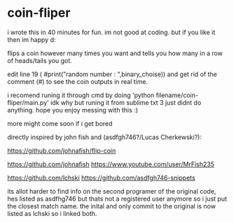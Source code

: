 # coin-fliper


i wrote this in 40 minutes for fun.
im not good at coding.
but if you like it then im happy d:

flips a coin however many times you
want and tells you how many in a row 
of heads/tails you got.

edit line 19 
(	#print("random number : ",binary_choise)) 
and get rid of the comment (#) to see the 
coin outputs in real time.


i recomend runing it through cmd by doing
'python filename/coin-fliper/main.py'
idk why but runing it from sublime txt 3
just didnt do anything. hope you 
enjoy messing with this :)


more might come soon if i get bored


directly inspired by john fish and (asdfgh746?/Lucas Cherkewski?):

https://github.com/johnafish/flip-coin

https://github.com/johnafish
https://www.youtube.com/user/MrFish235

https://github.com/lchski
https://github.com/asdfgh746-snippets

its allot harder to find info on the second programer
of the original code, hes listed as asdfhg746 but thats
not a registered user anymore so i just put the closest
match name. the inital and only commit to the original
is now listed as lchski so i linked both.

